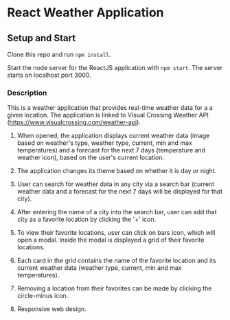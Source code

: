 # React Weather Application

## Setup and Start

Clone this repo and run `npm install`.

Start the node server for the ReactJS application with `npm start`. The server starts on localhost port 3000.

### Description

This is a weather application that provides real-time weather data for a a given location.
The application is linked to Visual Crossing Weather API (https://www.visualcrossing.com/weather-api).

1. When opened, the application displays current weather data (image based on weather's type, weather type, current, min and max temperatures) and a forecast for the next 7 days (temperature and weather icon), based on the user's current location.

2. The application changes its theme based on whether it is day or night.

3. User can search for weather data in any city via a search bar (current weather data and a forecast for the next 7 days will be displayed for that city).

4. After entering the name of a city into the search bar, user can add that city as a favorite location by clicking the '+' icon.

5. To view their favorite locations, user can click on bars icon, which will open a modal. Inside the modal is displayed a grid of their favorite locations.

6. Each card in the grid contains the name of the favorite location and its current weather data (weather type, current, min and max temperatures).

7. Removing a location from their favorites can be made by clicking the circle-minus icon.

8. Responsive web design.
